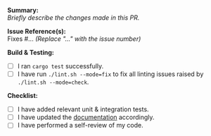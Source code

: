 **Summary:**  
_Briefly describe the changes made in this PR._

**Issue Reference(s):**  
Fixes #... _(Replace "..." with the issue number)_

**Build & Testing:**

- [ ] I ran `cargo test` successfully.
- [ ] I have run `./lint.sh --mode=fix` to fix all linting issues raised by `./lint.sh --mode=check`.

**Checklist:**

- [ ] I have added relevant unit & integration tests.
- [ ] I have updated the [documentation] accordingly.
- [ ] I have performed a self-review of my code.

[documentation]: https://github.com/tailcallhq/tailcall/tree/main/docs
